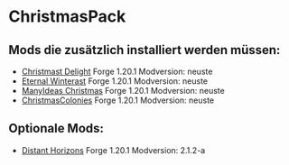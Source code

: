 # ChristmasPack
## Mods die zusätzlich installiert werden müssen:

- [Christmast Delight](https://www.curseforge.com/minecraft/mc-mods/christmas-delight)       Forge 1.20.1   Modversion: neuste
- [Eternal Winterast](https://www.curseforge.com/minecraft/mc-mods/eternal-winter)           Forge 1.20.1   Modversion: neuste
- [ManyIdeas Christmas](https://www.curseforge.com/minecraft/mc-mods/manyideas-christmas)    Forge 1.20.1   Modversion: neuste
- [ChristmasColonies](https://www.curseforge.com/minecraft/mc-mods/christmascolonies)        Forge 1.20.1   Modversion: neuste

## Optionale Mods:
- [Distant Horizons](https://www.curseforge.com/minecraft/mc-mods/distant-horizons)          Forge 1.20.1   Modversion: 2.1.2-a
